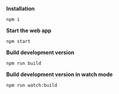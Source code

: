**Installation**
```console
npm i
```

**Start the web app**
```console
npm start
```

**Build development version**
```console
npm run build
```

**Build development version in watch mode**
```console
npm run watch:build
```